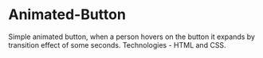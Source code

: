# Animated-Button
Simple animated button, when a person hovers on the button it expands by transition effect of some seconds. Technologies - HTML and CSS.
